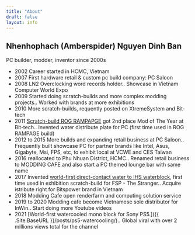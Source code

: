 ```yaml
---
title: "About"
draft: false
layout: info
---
```


## Nhenhophach (Amberspider) Nguyen Dinh Ban ##
PC builder, modder, inventor since 2000s

- 2002 Career started in HCMC, Vietnam
- 2007 First hardware retail & custom pc build company: PC Saloon
- 2008 LN2 Overclocking word records holder..
	Showcase in Vietnam Computer World Expo
- 2009 Started doing scratch-builds and more complex modding projects..
	Worked with brands at more exhibitions
- 2010 More scratch-builds, requently posted on XtremeSystem and Bit-tech
- 2011 [Scratch-build ROG RAMPAPGE](https://forums.bit-tech.net/index.php?threads/rog-rampage-complete-moty-2nd-place.211108/) got 2nd place Mod of The Year at Bit-tech..
	Invented water distribute plate for PC (first time used in ROG RAMPAGE build)
- 2012 to 2015 More builds and expanding retail business at PC Saloon..
	Frequently built showcase PC for partner brands like Intel, Asus, Gigabyte, Msi, FPS, etc, to exhibit local at VCWE and CES Taiwan
- 2016 reallocated to Phu Nhuan District, HCMC..
	Renamed retail business to MODDING CAFE and also start a PC themed lounge bar with same name
- 2017 Invented [world-first direct-contact water to IHS waterblock](https://www.youtube.com/watch?v=h6kqJr_pLlM), first time used in exhibition scratch-build for FSP - The Stranger..
	Acquire istribute right for Bitspower brand in Vietnam
- 2018 Modding Cafe open renderfarm and computing solution service
- 2019 to 2020 Modding cafe become Vietnamese sole distributor for InWin..
	Start doing more Youtube videos
- 2021 [World-first watercooled mono block for Sony PS5.]({{ .Site.BaseURL }}/posts/ps5-watercooling/)..
	Global viral with over 2 millions views total for the channel